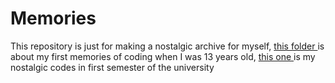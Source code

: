 # Memories
This repository is just for making a nostalgic archive for myself,
<a href=https://github.com/Mehrdadghassabi/Memories/tree/main/High_school>this folder </a>
is about my first memories of coding when I was 13 years old,
<a href=https://github.com/Mehrdadghassabi/Memories/tree/main/Computer_Fundamentals>this one </a>
is my nostalgic codes in first semester of the university

